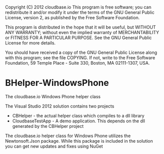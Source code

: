 Copyright (C) 2012 cloudbase.io
This program is free software; you can redistribute it and/or modify it under
the terms of the GNU General Public License, version 2, as published by
the Free Software Foundation.
 
This program is distributed in the hope that it will be useful,
but WITHOUT ANY WARRANTY; without even the implied warranty of MERCHANTABILITY
or FITNESS FOR A PARTICULAR PURPOSE.  See the GNU General Public License
for more details.
 
You should have received a copy of the GNU General Public License
along with this program; see the file COPYING.  If not, write to the Free
Software Foundation, 59 Temple Place - Suite 330, Boston, MA
02111-1307, USA.

BHelper-WindowsPhone
=====================

The cloudbase.io Windows Phone helper class

The Visual Studio 2012 solution contains two projects
- CBHelper - the actual helper class which compiles to a dll library
- CloudbaseTestApp - A demo application. This depends on the dll generated by the CBHelper project

The cloudbase.io helper class for Windows Phone utilizes the Newtonsoft.Json package. While this package
is included in the solution you can get new updates and fixes using NuGet